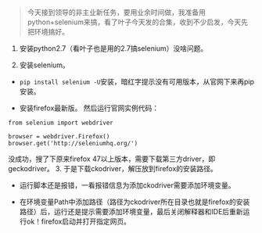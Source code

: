 > 今天接到领导的非主业新任务，要用业余时间做，我准备用python+selenium来搞，看了叶子今天发的合集，收到不少启发，今天先把环境搞好。

1. 安装python2.7（看叶子也是用的2.7搞selenium）没啥问题。

2. 安装selenium。

- `pip install selenium -U`安装，暗红字提示没有可用版本，从官网下来再pip安装。

- 安装firefox最新版。
然后运行官网实例代码：
```
from selenium import webdriver

browser = webdriver.Firefox()
browser.get('http://seleniumhq.org/')
```
没成功，搜了下原来firefox 47以上版本，需要下载第三方driver，即geckodriver。
3. 于是下载ckodriver，解压放到firefox的安装路径。

- 运行脚本还是报错，一看报错信息为添加ckodriver需要添加环境变量。

- 在环境变量Path中添加路径（路径为ckodriver所在目录也就是firefox的安装路径）后，运行还是提示需要添加环境变量，最后关闭解释器和IDE后重新运行ok！firefox启动并打开指定网页。

